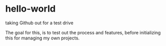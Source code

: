# hello-world
taking Github out for a test drive

The goal for this, is to test out the process and features, before initializing this for managing my own projects.
